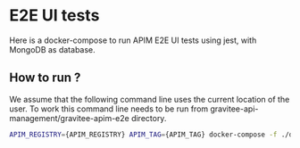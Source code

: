 # E2E UI tests

Here is a docker-compose to run APIM E2E UI tests using jest, with MongoDB as database.

## How to run ?

We assume that the following command line uses the current location of the user. To work this command line needs to be run
from gravitee-api-management/gravitee-apim-e2e directory.

```bash
APIM_REGISTRY={APIM_REGISTRY} APIM_TAG={APIM_TAG} docker-compose -f ./docker/common/docker-compose-apis.yml -f ./docker/common/docker-compose-uis.yml -f ./docker/ui-tests/docker-compose-ui-tests.yml -p ui-tests --project-directory $PWD up --no-build --abort-on-container-exit --exit-code-from cypress
```
